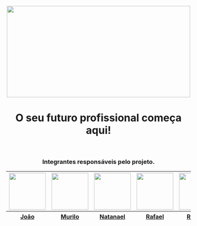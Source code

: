 
<p align="center">
 <img width="500" height="250" src="https://ik.imagekit.io/ohu04lxwc/C%C3%B3pia_de_Banners.png?updatedAt=1682439212327">
</p>
<h1 align="center">O seu futuro profissional começa aqui!</h1>
<br>
<h3 align="center">  Integrantes responsáveis pelo projeto.</h3>

<div align=center>
    <table>
      <thead>
        <tr>
          <th><img src="https://ik.imagekit.io/ohu04lxwc/Jo%C3%A3o.png?updatedAt=1682437106557" width=100 height=100 ></th>
          <th><img src="https://ik.imagekit.io/ohu04lxwc/Murilo.png?updatedAt=1682436496134" width=100 height=100 ></th>
          <th><img src="https://ik.imagekit.io/ohu04lxwc/Natanael.png?updatedAt=1682436969106" width=100 height=100 ></th>
          <th><img src="https://ik.imagekit.io/ohu04lxwc/Rafael.png?updatedAt=1682437335311" width=100 height=100 ></th>
          <th><img src="https://ik.imagekit.io/ohu04lxwc/Rebeca.png?updatedAt=1682436742670" width=100 height=100 ></th>
          <th><img src="https://ik.imagekit.io/ohu04lxwc/Rony.png?updatedAt=1682436500390" width=100 height=100 ></th>
          <th><img src="https://ik.imagekit.io/ohu04lxwc/Vitoria.png?updatedAt=1682436746882" width=100 height=100 ></th>
        </tr>
        <tr>
          <th><a href='https://github.com/Joaopanzo261' target="_blank" rel=noreferrer>João</a></th>
          <th><a href='https://github.com/MuRibeiro' target="_blank" rel=noreferrer>Murilo</th>
          <th><a href='https://github.com/natanael-bento' target="_blank" rel=noreferrer>Natanael</th>
          <th><a href='https://github.com/RafaelAstora' target="_blank" rel=noreferrer>Rafael</th>
          <th><a href='https://github.com/rebecasantana' target="_blank" rel=noreferrer>Rebeca</th>
          <th><a href='https://github.com/ronyrst' target="_blank" rel=noreferrer>Rony</th>
          <th><a href='https://github.com/vfpark' target="_blank" rel=noreferrer>Vitoria</th>
        </tr>
      </thead>
    </table>
</div>


<!-- # 📊 GitHub Stats:
![](https://github-readme-stats.vercel.app/api?username=ConectaVaga&theme=chartreuse-dark&hide_border=false&include_all_commits=false&count_private=false)<br/>
![](https://github-readme-streak-stats.herokuapp.com/?user=ConectaVaga&theme=chartreuse-dark&hide_border=false)<br/>
![](https://github-readme-stats.vercel.app/api/top-langs/?username=ConectaVaga&theme=chartreuse-dark&hide_border=false&include_all_commits=false&count_private=false&layout=compact)
 -->


